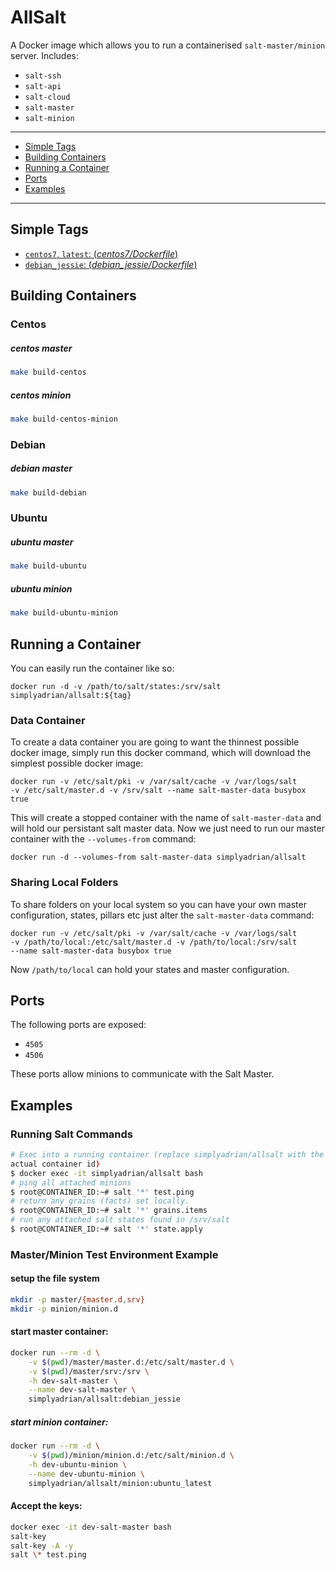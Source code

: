 # AllSalt

A Docker image which allows you to run a containerised `salt-master/minion` server.
Includes:

* `salt-ssh`
* `salt-api`
* `salt-cloud`
* `salt-master`
* `salt-minion`

---

* [Simple Tags](#simple-tags)
* [Building Containers](#building-containers)
* [Running a Container](#running-container)
* [Ports](#ports)
* [Examples](#examples)

---

## <a name="simple-tags"></a> Simple Tags

- [`centos7`, `latest`: (*centos7/Dockerfile*)](https://github.com/simplyadrian/allsalt/blob/master/centos/Dockerfile)
- [`debian_jessie`: (*debian_jessie/Dockerfile*)](https://github.com/simplyadrian/allsalt/blob/master/debian/Dockerfile)


## <a name="building-containers"></a> Building Containers

### Centos

##### centos master

```bash
make build-centos
```

##### centos minion

```bash
make build-centos-minion
```

### Debian

##### debian master

```bash
make build-debian
```

### Ubuntu

##### ubuntu master

```bash
make build-ubuntu
```

##### ubuntu minion

```bash
make build-ubuntu-minion
```


## <a name="running-container"></a> Running a Container

You can easily run the container like so:

    docker run -d -v /path/to/salt/states:/srv/salt simplyadrian/allsalt:${tag}

### Data Container

To create a data container you are going to want the thinnest possible docker
image, simply run this docker command, which will download the simplest possible
docker image:

    docker run -v /etc/salt/pki -v /var/salt/cache -v /var/logs/salt
    -v /etc/salt/master.d -v /srv/salt --name salt-master-data busybox true

This will create a stopped container with the name of `salt-master-data` and
will hold our persistant salt master data. Now we just need to run our master
container with the `--volumes-from` command:

    docker run -d --volumes-from salt-master-data simplyadrian/allsalt

### Sharing Local Folders

To share folders on your local system so you can have your own master
configuration, states, pillars etc just alter the `salt-master-data`
command:

    docker run -v /etc/salt/pki -v /var/salt/cache -v /var/logs/salt
    -v /path/to/local:/etc/salt/master.d -v /path/to/local:/srv/salt
    --name salt-master-data busybox true

Now `/path/to/local` can hold your states and master configuration.


## <a name="ports"></a> Ports

The following ports are exposed:

 * `4505`
 * `4506`

These ports allow minions to communicate with the Salt Master.


## <a name="examples"></a> Examples

### Running Salt Commands

```bash
# Exec into a running container (replace simplyadrian/allsalt with the
actual container id)
$ docker exec -it simplyadrian/allsalt bash
# ping all attached minions
$ root@CONTAINER_ID:~# salt '*' test.ping
# return any grains (facts) set locally.
$ root@CONTAINER_ID:~# salt '*' grains.items
# run any attached salt states found in /srv/salt
$ root@CONTAINER_ID:~# salt '*' state.apply
```


### Master/Minion Test Environment Example

#### setup the file system

```bash
mkdir -p master/{master.d,srv}
mkdir -p minion/minion.d
```

#### start master container:

```bash
docker run --rm -d \
    -v $(pwd)/master/master.d:/etc/salt/master.d \
    -v $(pwd)/master/srv:/srv \
    -h dev-salt-master \
    --name dev-salt-master \
    simplyadrian/allsalt:debian_jessie
```

##### start minion container:

```bash
docker run --rm -d \
    -v $(pwd)/minion/minion.d:/etc/salt/minion.d \
    -h dev-ubuntu-minion \
    --name dev-ubuntu-minion \
    simplyadrian/allsalt/minion:ubuntu_latest
```

#### Accept the keys:

```bash
docker exec -it dev-salt-master bash
salt-key
salt-key -A -y
salt \* test.ping
```
